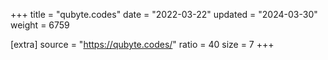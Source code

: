 +++
title = "qubyte.codes"
date = "2022-03-22"
updated = "2024-03-30"
weight = 6759

[extra]
source = "https://qubyte.codes/"
ratio = 40
size = 7
+++
